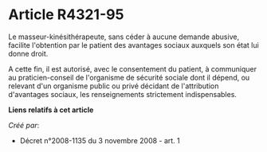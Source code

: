 # Article R4321-95

Le masseur-kinésithérapeute, sans céder à aucune demande abusive, facilite l'obtention par le patient des avantages sociaux
auxquels son état lui donne droit. 

A cette fin, il est autorisé, avec le consentement du patient, à communiquer au praticien-conseil de l'organisme de sécurité
sociale dont il dépend, ou relevant d'un organisme public ou privé décidant de l'attribution d'avantages sociaux, les
renseignements strictement indispensables.

**Liens relatifs à cet article**

_Créé par_:

  - Décret n°2008-1135 du 3 novembre 2008 - art. 1
